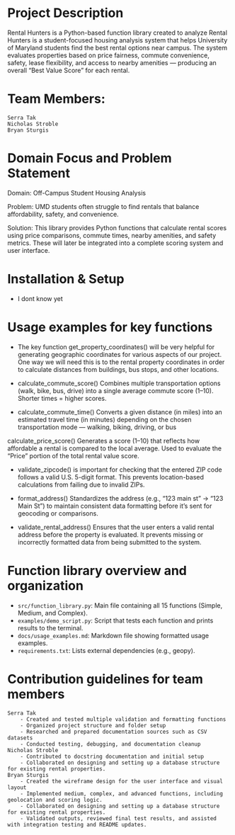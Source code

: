 # Project Description

Rental Hunters is a Python-based function library created to analyze Rental Hunters is a student-focused housing analysis system that helps University of Maryland students find the best rental options near campus.
The system evaluates properties based on price fairness, commute convenience, safety, lease flexibility, and access to nearby amenities — producing an overall “Best Value Score” for each rental.


# Team Members:
    Serra Tak 
    Nicholas Stroble
    Bryan Sturgis


# Domain Focus and Problem Statement

Domain: Off-Campus Student Housing Analysis

Problem: UMD students often struggle to find rentals that balance affordability, safety, and convenience.

Solution: This library provides Python functions that calculate rental scores using price comparisons, commute times, nearby amenities, and safety metrics. These will later be integrated into a complete scoring system and user interface.

# Installation & Setup

- I dont know yet 

# Usage examples for key functions

- The key function get_property_coordinates() will be very helpful for generating geographic coordinates for various aspects of our project. One way we will need this is to the rental property coordinates in order to calculate distances from buildings, bus stops, and other locations.

- calculate_commute_score() Combines multiple transportation options (walk, bike, bus, drive) into a single average commute score (1–10).
Shorter times = higher scores.

- calculate_commute_time() Converts a given distance (in miles) into an estimated travel time (in minutes) depending on the chosen transportation mode — walking, biking, driving, or bus

calculate_price_score() Generates a score (1–10) that reflects how affordable a rental is compared to the local average.
Used to evaluate the “Price” portion of the total rental value score.

- validate_zipcode() is important for checking that the entered ZIP code follows a valid U.S. 5-digit format.
This prevents location-based calculations from failing due to invalid ZIPs.

- format_address() Standardizes the address (e.g., “123 main st” → “123 Main St”) to maintain consistent data formatting before it’s sent for geocoding or comparisons.

- validate_rental_address() Ensures that the user enters a valid rental address before the property is evaluated.
It prevents missing or incorrectly formatted data from being submitted to the system.

# Function library overview and organization

- `src/function_library.py`: Main file containing all 15 functions (Simple, Medium, and Complex).
- `examples/demo_script.py`: Script that tests each function and prints results to the terminal.
- `docs/usage_examples.md`: Markdown file showing formatted usage examples.
- `requirements.txt`: Lists external dependencies (e.g., geopy).


# Contribution guidelines for team members
    Serra Tak 
        - Created and tested multiple validation and formatting functions
        - Organized project structure and folder setup
        - Researched and prepared documentation sources such as CSV datasets
        - Conducted testing, debugging, and documentation cleanup
    Nicholas Stroble
        - Contributed to docstring documentation and initial setup
        - Collaborated on designing and setting up a database structure for existing rental properties.
    Bryan Sturgis
        - Created the wireframe design for the user interface and visual layout
        - Implemented medium, complex, and advanced functions, including geolocation and scoring logic.
        - Collaborated on designing and setting up a database structure for existing rental properties.
        - Validated outputs, reviewed final test results, and assisted with integration testing and README updates.

    
